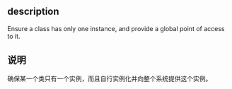 ## description
Ensure a class has only one instance, and provide a global point of access to it.

## 说明
确保某一个类只有一个实例，而且自行实例化并向整个系统提供这个实例。